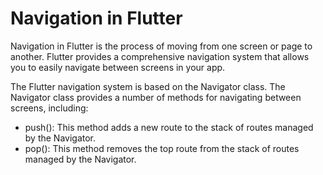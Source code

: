# Navigation in Flutter

Navigation in Flutter is the process of moving from one screen or page to another. Flutter provides a comprehensive navigation system that allows you to easily navigate between screens in your app.

The Flutter navigation system is based on the Navigator class. The Navigator class provides a number of methods for navigating between screens, including:

- push(): This method adds a new route to the stack of routes managed by the Navigator.
- pop(): This method removes the top route from the stack of routes managed by the Navigator.
